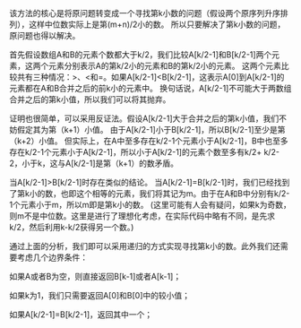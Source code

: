 该方法的核心是将原问题转变成一个寻找第k小数的问题（假设两个原序列升序排列），这样中位数实际上是第(m+n)/2小的数。
所以只要解决了第k小数的问题，原问题也得以解决。

首先假设数组A和B的元素个数都大于k/2，我们比较A[k/2-1]和B[k/2-1]两个元素，这两个元素分别表示A的第k/2小的元素和B的第k/2小的元素。
这两个元素比较共有三种情况：>、<和=。如果A[k/2-1]<B[k/2-1]，这表示A[0]到A[k/2-1]的元素都在A和B合并之后的前k小的元素中。
换句话说，A[k/2-1]不可能大于两数组合并之后的第k小值，所以我们可以将其抛弃。

证明也很简单，可以采用反证法。假设A[k/2-1]大于合并之后的第k小值，我们不妨假定其为第（k+1）小值。
由于A[k/2-1]小于B[k/2-1]，所以B[k/2-1]至少是第（k+2）小值。
但实际上，在A中至多存在k/2-1个元素小于A[k/2-1]，B中也至多存在k/2-1个元素小于A[k/2-1]，所以小于A[k/2-1]的元素个数至多有k/2+ k/2-2，小于k，这与A[k/2-1]是第（k+1）的数矛盾。

当A[k/2-1]>B[k/2-1]时存在类似的结论。
当A[k/2-1]=B[k/2-1]时，我们已经找到了第k小的数，也即这个相等的元素，我们将其记为m。由于在A和B中分别有k/2-1个元素小于m，所以m即是第k小的数。
(这里可能有人会有疑问，如果k为奇数，则m不是中位数。这里是进行了理想化考虑，在实际代码中略有不同，是先求k/2，然后利用k-k/2获得另一个数。)

通过上面的分析，我们即可以采用递归的方式实现寻找第k小的数。此外我们还需要考虑几个边界条件：

如果A或者B为空，则直接返回B[k-1]或者A[k-1]；

如果k为1，我们只需要返回A[0]和B[0]中的较小值；

如果A[k/2-1]=B[k/2-1]，返回其中一个；
